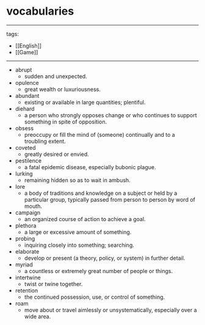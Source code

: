 ﻿---
layout: default
---

# vocabularies

---
tags:
  - [[English]]
  - [[Game]]
---

  * abrupt
    * sudden and unexpected.
  * opulence 
    * great wealth or luxuriousness.
  * abundant 
    * existing or available in large quantities; plentiful.
  * diehard 
    * a person who strongly opposes change or who continues to support something in spite of opposition.
  * obsess
    * preoccupy or fill the mind of (someone) continually and to a troubling extent.
  * coveted
    * greatly desired or envied.
  * pestilence
    * a fatal epidemic disease, especially bubonic plague.
  * lurking
    * remaining hidden so as to wait in ambush.
  * lore
    * a body of traditions and knowledge on a subject or held by a particular group, typically passed from person to person by word of mouth.
  * campaign
    * an organized course of action to achieve a goal.
  * plethora 
    * a large or excessive amount of something.
  * probing
    * inquiring closely into something; searching.
  * elaborate
    * develop or present (a theory, policy, or system) in further detail.
  * myriad
    * a countless or extremely great number of people or things.
  * intertwine
    * twist or twine together.
  * retention
    * the continued possession, use, or control of something.
  * roam
    * move about or travel aimlessly or unsystematically, especially over a wide area.

